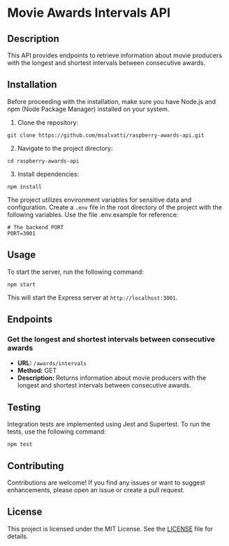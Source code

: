 # Movie Awards Intervals API

## Description
This API provides endpoints to retrieve information about movie producers with the longest and shortest intervals between consecutive awards.

## Installation

Before proceeding with the installation, make sure you have Node.js and npm (Node Package Manager) installed on your system.

1. Clone the repository:

```
git clone https://github.com/msalvatti/raspberry-awards-api.git
```

2. Navigate to the project directory:

```
cd raspberry-awards-api
```

3. Install dependencies:

```
npm install
```

The project utilizes environment variables for sensitive data and configuration. Create a `.env` file in the root directory of the project with the following variables. Use the file .env.example for reference:

```dotenv
# The backend PORT
PORT=3001
```

## Usage
To start the server, run the following command:

```
npm start
```

This will start the Express server at `http://localhost:3001`.

## Endpoints

### Get the longest and shortest intervals between consecutive awards

- **URL:** `/awards/intervals`
- **Method:** GET
- **Description:** Returns information about movie producers with the longest and shortest intervals between consecutive awards.

## Testing
Integration tests are implemented using Jest and Supertest. To run the tests, use the following command:

```
npm test
```

## Contributing

Contributions are welcome! If you find any issues or want to suggest enhancements, please open an issue or create a pull request.

## License

This project is licensed under the MIT License. See the [LICENSE](LICENSE) file for details.

